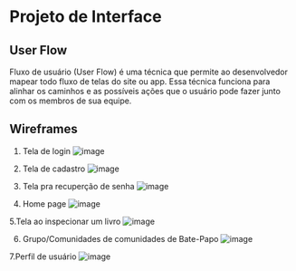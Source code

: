 
# Projeto de Interface

## User Flow

Fluxo de usuário (User Flow) é uma técnica que permite ao desenvolvedor mapear todo fluxo de telas do site ou app. Essa técnica funciona para alinhar os caminhos e as possíveis ações que o usuário pode fazer junto com os membros de sua equipe.

## Wireframes
1. Tela de login
![image](https://github.com/user-attachments/assets/19c8e3d1-eb48-4e97-9399-aec5327174f7)

2. Tela de cadastro
![image](https://github.com/user-attachments/assets/d55045b7-cae0-454c-be12-97972968f2c2)

3. Tela pra recuperção de senha
![image](https://github.com/user-attachments/assets/693f1de7-f91e-4ead-a452-0d73cf4002d8)

4. Home page
![image](https://github.com/user-attachments/assets/24ed634d-af3c-4099-bb96-73971f787e57)

5.Tela ao inspecionar um livro
![image](https://github.com/user-attachments/assets/54414f4f-6ace-44f3-ad22-00b56ca013bb)

6. Grupo/Comunidades de comunidades de Bate-Papo
![image](https://github.com/user-attachments/assets/2f2f50a8-1608-439d-859a-c29cdb6bcdea)

7.Perfil de usuário
![image](https://github.com/user-attachments/assets/07549150-6c57-436c-840e-759860cd2c57)


